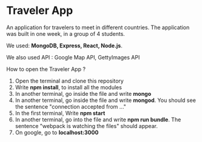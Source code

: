 # Traveler App

An application for travelers to meet in different countries. The application was built in one week, in a group of 4 students. 

We used:  **MongoDB, Express, React, Node.js**. 

We also used API : Google Map API, GettyImages API

How to open the Traveler App ? 
1) Open the terminal and clone this repository
2) Write **npm install**, to install all the modules
3) In another terminal, go inside the file and write **mongo**
4) In another terminal, go inside the file and write **mongod**. You should see the sentence "connection accepted from ..."
5) In the first terminal, Write **npm start**
6) In another terminal, go into the file and write **npm run bundle**. The sentence "webpack is watching the files" should appear.
7) On google, go to **localhost:3000**
